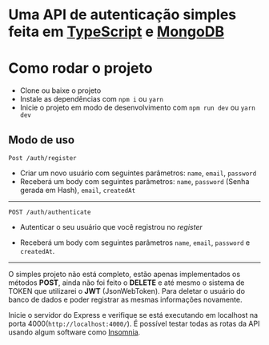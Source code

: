 # Uma API de autenticação simples feita em [TypeScript](https://www.typescriptlang.org/) e [MongoDB](https://www.mongodb.com/)

# Como rodar o projeto
* Clone ou baixe o projeto
* Instale as dependências com `npm i` ou `yarn`
* Inicie o projeto em modo de desenvolvimento com `npm run dev` ou `yarn dev`

## Modo de uso

```
Post /auth/register
```
* Criar  um novo usuário com seguintes parâmetros: 
`name`, `email`, `password`
* Receberá um body com seguintes parâmetros: `name`, `password` (Senha gerada em Hash), `email`, `createdAt`
---

```
POST /auth/authenticate
```
* Autenticar o seu usuário que você registrou no *register*

* Receberá um body com seguintes parâmetros `name`, `email`, `password` e `createdAt`.

---

O simples projeto não está completo, estão apenas implementados os métodos **POST**, ainda não foi feito o **DELETE** e até mesmo o sistema de TOKEN que utilizarei o **JWT** (JsonWebToken). Para deletar o usuário do banco de dados e poder registrar as mesmas informações novamente. 

Inicie o servidor do Express e verifique se está executando em localhost na porta 4000(`http://localhost:4000/`). É possível testar todas as rotas da API usando algum software como [Insomnia](https://insomnia.rest/).
